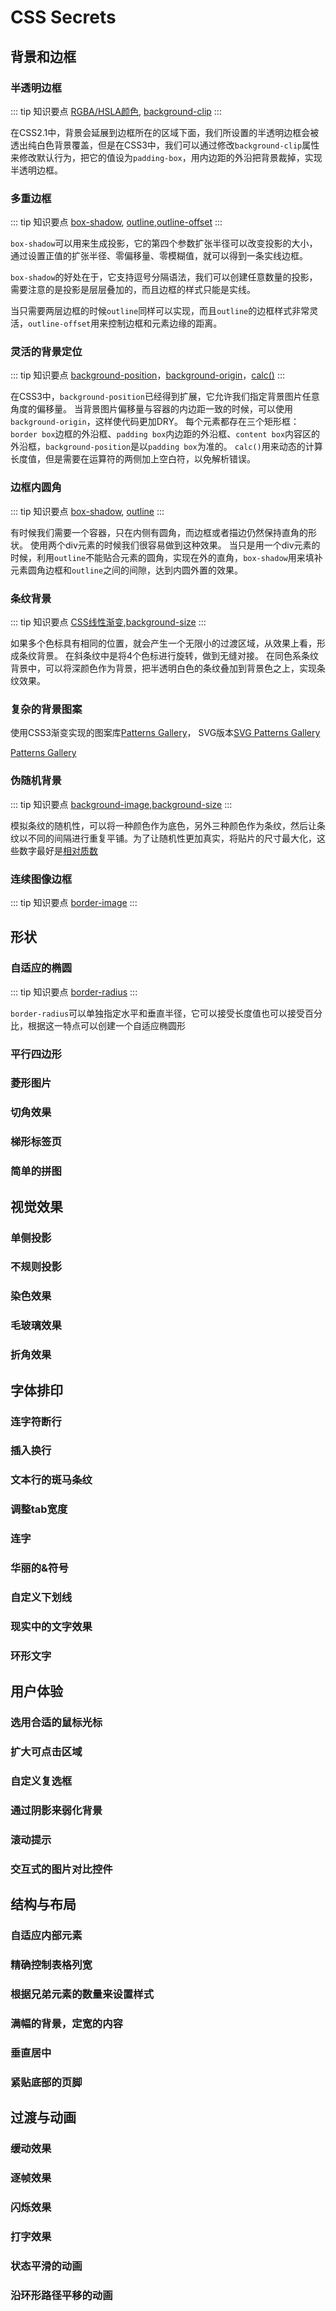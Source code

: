 # CSS Secrets

## 背景和边框

### 半透明边框

::: tip 知识要点
[RGBA/HSLA颜色](https://www.runoob.com/cssref/css-colors-legal.html), [background-clip](https://www.runoob.com/cssref/css3-pr-background-clip.html)
:::

在CSS2.1中，背景会延展到边框所在的区域下面，我们所设置的半透明边框会被透出纯白色背景覆盖，但是在CSS3中，我们可以通过修改`background-clip`属性来修改默认行为，把它的值设为`padding-box`，用内边距的外沿把背景裁掉，实现半透明边框。

<CSS-CSSSecrets-TranslucentBorders />

### 多重边框
::: tip 知识要点
[box-shadow](https://www.runoob.com/cssref/css3-pr-box-shadow.html), [outline](https://www.runoob.com/cssref/pr-outline.html),[outline-offset](https://www.runoob.com/cssref/css3-pr-outline-offset.html)
:::

`box-shadow`可以用来生成投影，它的第四个参数扩张半径可以改变投影的大小，通过设置正值的扩张半径、零偏移量、零模糊值，就可以得到一条实线边框。

`box-shadow`的好处在于，它支持逗号分隔语法，我们可以创建任意数量的投影，需要注意的是投影是层层叠加的，而且边框的样式只能是实线。

当只需要两层边框的时候`outline`同样可以实现，而且`outline`的边框样式非常灵活，`outline-offset`用来控制边框和元素边缘的距离。

<CSS-CSSSecrets-MultipleBorders />

### 灵活的背景定位
::: tip 知识要点
[background-position](https://www.runoob.com/cssref/pr-background-position.html)，[background-origin](https://www.runoob.com/cssref/css3-pr-background-origin.html)，[calc()](https://www.runoob.com/cssref/func-calc.html)
:::

在CSS3中，`background-position`已经得到扩展，它允许我们指定背景图片任意角度的偏移量。
当背景图片偏移量与容器的内边距一致的时候，可以使用`background-origin`，这样使代码更加DRY。
每个元素都存在三个矩形框：`border box`边框的外沿框、`padding box`内边距的外沿框、`content box`内容区的外沿框，`background-position`是以`padding box`为准的。
`calc()`用来动态的计算长度值，但是需要在运算符的两侧加上空白符，以免解析错误。

<CSS-CSSSecrets-FlexibleBackgroundPosition />

### 边框内圆角
::: tip 知识要点
 [box-shadow](https://www.runoob.com/cssref/css3-pr-box-shadow.html), [outline](https://www.runoob.com/cssref/pr-outline.html)
:::

有时候我们需要一个容器，只在内侧有圆角，而边框或者描边仍然保持直角的形状。
使用两个div元素的时候我们很容易做到这种效果。
当只是用一个div元素的时候，利用`outline`不能贴合元素的圆角，实现在外的直角，`box-shadow`用来填补元素圆角边框和`outline`之间的间隙，达到内圆外置的效果。
<CSS-CSSSecrets-InnerRounding />

### 条纹背景
::: tip 知识要点
[CSS线性渐变](https://www.runoob.com/css3/css3-gradients.html),[background-size](https://www.runoob.com/cssref/css3-pr-background-size.html)
:::

如果多个色标具有相同的位置，就会产生一个无限小的过渡区域，从效果上看，形成条纹背景。
在斜条纹中是将4个色标进行旋转，做到无缝对接。
在同色系条纹背景中，可以将深颜色作为背景，把半透明白色的条纹叠加到背景色之上，实现条纹效果。

<CSS-CSSSecrets-StripedBackgrounds />

### 复杂的背景图案
使用CSS3渐变实现的图案库[Patterns Gallery](http://verou.me/css3patterns/#)，
SVG版本[SVG Patterns Gallery](https://philiprogers.com/svgpatterns/)

[Patterns Gallery](https://verou.me/css3patterns ':include :type=iframe width=100% height=8800px')

### 伪随机背景
::: tip 知识要点
[background-image](https://www.runoob.com/cssref/pr-background-image.html),[background-size](https://www.runoob.com/cssref/css3-pr-background-size.html)
::: 

模拟条纹的随机性，可以将一种颜色作为底色，另外三种颜色作为条纹，然后让条纹以不同的间隔进行重复平铺。为了让随机性更加真实，将贴片的尺寸最大化，这些数字最好是[相对质数](https://baike.baidu.com/item/%E7%9B%B8%E5%AF%B9%E7%B4%A0%E6%95%B0/12801819?fr=aladdin)

<CSS-CSSSecrets-PseudoRandomBackgrounds />

### 连续图像边框
::: tip 知识要点
[border-image](https://www.runoob.com/cssref/css3-pr-border-image.html)
:::

<CSS-CSSSecrets-ContinuousImageBorders />

## 形状
### 自适应的椭圆

::: tip 知识要点
[border-radius](https://www.runoob.com/cssref/css3-pr-border-radius.html)
:::

 `border-radius`可以单独指定水平和垂直半径，它可以接受长度值也可以接受百分比，根据这一特点可以创建一个自适应椭圆形

<CSS-CSSSecrets-FlexibleEllipses /> 
 
### 平行四边形
### 菱形图片
### 切角效果
### 梯形标签页
### 简单的拼图

## 视觉效果
### 单侧投影
### 不规则投影
### 染色效果
### 毛玻璃效果
### 折角效果

## 字体排印
### 连字符断行
### 插入换行
### 文本行的斑马条纹
### 调整tab宽度
### 连字
### 华丽的&符号
### 自定义下划线
### 现实中的文字效果
### 环形文字

## 用户体验
### 选用合适的鼠标光标
### 扩大可点击区域
### 自定义复选框
### 通过阴影来弱化背景
### 滚动提示
### 交互式的图片对比控件

## 结构与布局
### 自适应内部元素
### 精确控制表格列宽
### 根据兄弟元素的数量来设置样式
### 满幅的背景，定宽的内容
### 垂直居中
### 紧贴底部的页脚

## 过渡与动画
### 缓动效果
### 逐帧效果
### 闪烁效果
### 打字效果
### 状态平滑的动画
### 沿环形路径平移的动画